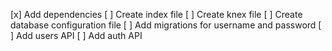 [x] Add dependencies
[ ] Create index file
[ ] Create knex file
[ ] Create database configuration file
[ ] Add migrations for username and password
[ ] Add users API
[ ] Add auth API


